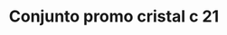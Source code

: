 ---
title: Conjunto promo cristal c 21
date: 
draft: false

# descripcion
description : Conjunto de cadena y dije con cristal. Largo de cadena 40, 45 o 50 cm a elección

materials: Plata 925

color: 

dimensions: 

code: 06-26-0764

type: "Conjuntos"

categories: []

price: $6.110,00

price_eftvo: $5.190,00

# Images
# first image will be shown in the product page
images:
  # - image: "images/path_to_image"
  # La ubicacion de las imagenes es imagenes/Conjuntos/Conjuntos.Cadena y Dije/06-26-0764-conjunto-promo-cristal-c-21
  - image: "./images/conjuntos/cadena_y_dije/06-26-0764-conjunto-promo-cristal-c-21.jpg"
---